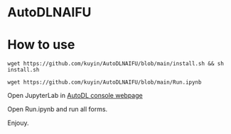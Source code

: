 # AutoDLNAIFU

# How to use
    wget https://github.com/kuyin/AutoDLNAIFU/blob/main/install.sh && sh install.sh

    wget https://github.com/kuyin/AutoDLNAIFU/blob/main/Run.ipynb

Open JupyterLab in [AutoDL console webpage](https://www.autodl.com/console/instance/list)

Open Run.ipynb and run all forms.

Enjouy.
